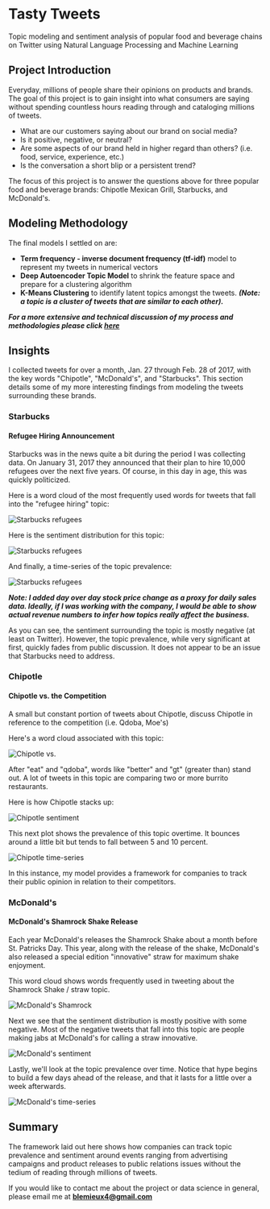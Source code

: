 # Tasty Tweets
Topic modeling and sentiment analysis of popular food and beverage chains on Twitter using Natural Language Processing and Machine Learning

## Project Introduction
Everyday, millions of people share their opinions on products and brands.  The goal of this project is to gain insight into what consumers are saying without spending countless hours reading through and cataloging millions of tweets.

* What are our customers saying about our brand on social media?  
* Is it positive, negative, or neutral?
* Are some aspects of our brand held in higher regard than others? (i.e. food, service, experience, etc.)
* Is the conversation a short blip or a persistent trend?

The focus of this project is to answer the questions above for three popular food and beverage brands: Chipotle Mexican Grill, Starbucks, and McDonald's.  


## Modeling Methodology

The final models I settled on are:
* **Term frequency - inverse document frequency (tf-idf)** model to represent my tweets in numerical vectors
* **Deep Autoencoder Topic Model** to shrink the feature space and prepare for a clustering algorithm
* **K-Means Clustering** to identify latent topics amongst the tweets.  ***(Note: a topic is a cluster of tweets that are similar to each other).***

***For a more extensive and technical discussion of my process and methodologies please click [here](https://github.com/brent-lemieux/tasty-tweets/methodologies/ "methodologies")***

## Insights

I collected tweets for over a month, Jan. 27 through Feb. 28 of 2017, with the key words "Chipotle", "McDonald's", and "Starbucks".  This section details some of my more interesting findings from modeling the tweets surrounding these brands.

### Starbucks
#### Refugee Hiring Announcement
Starbucks was in the news quite a bit during the period I was collecting data.  On January 31, 2017 they announced that their plan to hire 10,000 refugees over the next five years.  Of course, in this day in age, this was quickly politicized.  

Here is a word cloud of the most frequently used words for tweets that fall into the "refugee hiring" topic:

![Starbucks refugees](/final_plots/ae_starbucks4_cloud.png)

Here is the sentiment distribution for this topic:

![Starbucks refugees](/final_plots/sbux_refugee_sent.png)


And finally, a time-series of the topic prevalence:

![Starbucks refugees](/final_plots/sbux_refugee.png)

***Note:  I added day over day stock price change as a proxy for daily sales data.  Ideally, if I was working with the company, I would be able to show actual revenue numbers to infer how topics really affect the business.***

As you can see, the sentiment surrounding the topic is mostly negative (at least on Twitter).  However, the topic prevalence, while very significant at first, quickly fades from public discussion.  It does not appear to be an issue that Starbucks need to address.

### Chipotle
#### Chipotle vs. the Competition

A small but constant portion of tweets about Chipotle, discuss Chipotle in reference to the competition (i.e. Qdoba, Moe's)

Here's a word cloud associated with this topic:

![Chipotle vs.](/final_plots/ae_chipotle13_cloud.png)

After "eat" and "qdoba", words like "better" and "gt" (greater than) stand out.  A lot of tweets in this topic are comparing two or more burrito restaurants.  

Here is how Chipotle stacks up:

![Chipotle sentiment](/final_plots/cmg_comp_sent.png)

This next plot shows the prevalence of this topic overtime.  It bounces around a little bit but tends to fall between 5 and 10 percent.

![Chipotle time-series](/final_plots/cmg_comp.png)

In this instance, my model provides a framework for companies to track their public opinion in relation to their competitors.

### McDonald's
#### McDonald's Shamrock Shake Release

Each year McDonald's releases the Shamrock Shake about a month before St. Patricks Day.  This year, along with the release of the shake, McDonald's also released a special edition "innovative" straw for maximum shake enjoyment.  

This word cloud shows words frequently used in tweeting about the Shamrock Shake / straw topic.

![McDonald's Shamrock](/final_plots/ae_mcdonalds6_cloud.png)

Next we see that the sentiment distribution is mostly positive with some negative.  Most of the negative tweets that fall into this topic are people making jabs at McDonald's for calling a straw innovative.

![McDonald's sentiment](/final_plots/mcd_shamrock_sent.png)

Lastly, we'll look at the topic prevalence over time.  Notice that hype begins to build a few days ahead of the release, and that it lasts for a little over a week afterwards.

![McDonald's time-series](/final_plots/mcd_shamrock.png)  

## Summary

The framework laid out here shows how companies can track topic prevalence and sentiment around events ranging from advertising campaigns and product releases to public relations issues without the tedium of reading through millions of tweets.

If you would like to contact me about the project or data science in general, please email me at **blemieux4@gmail.com**
